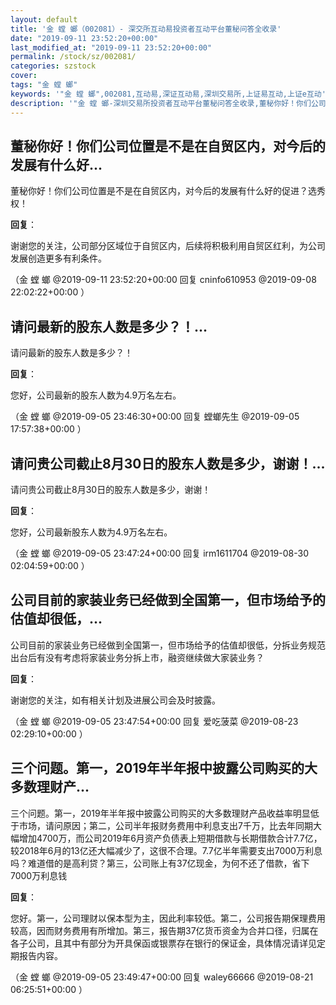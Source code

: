 ```yaml
---
layout: default
title: '金 螳 螂（002081）- 深交所互动易投资者互动平台董秘问答全收录'
date: "2019-09-11 23:52:20+00:00"
last_modified_at: "2019-09-11 23:52:20+00:00"
permalink: /stock/sz/002081/
categories: szstock
cover: 
tags: "金 螳 螂"
keywords: '"金 螳 螂",002081,互动易,深证互动易,深圳交易所,上证易互动,上证e互动'
description: '"金 螳 螂-深圳交易所投资者互动平台董秘问答全收录,董秘你好！你们公司位置是不是在自贸区内，对今后的发展有什么好的促进？选秀权！"'
---
```


## 董秘你好！你们公司位置是不是在自贸区内，对今后的发展有什么好...

董秘你好！你们公司位置是不是在自贸区内，对今后的发展有什么好的促进？选秀权！

**回复**：

谢谢您的关注，公司部分区域位于自贸区内，后续将积极利用自贸区红利，为公司发展创造更多有利条件。 

（金 螳 螂  @2019-09-11 23:52:20+00:00 回复 cninfo610953  @2019-09-08 22:02:22+00:00 ）

## 请问最新的股东人数是多少？！...

请问最新的股东人数是多少？！

**回复**：

您好，公司最新的股东人数为4.9万名左右。 

（金 螳 螂  @2019-09-05 23:46:30+00:00 回复 螳螂先生  @2019-09-05 17:57:38+00:00 ）

## 请问贵公司截止8月30日的股东人数是多少，谢谢！...

请问贵公司截止8月30日的股东人数是多少，谢谢！

**回复**：

您好，公司最新股东人数为4.9万名左右。 

（金 螳 螂  @2019-09-05 23:47:24+00:00 回复 irm1611704  @2019-08-30 02:04:59+00:00 ）

## 公司目前的家装业务已经做到全国第一，但市场给予的估值却很低，...

公司目前的家装业务已经做到全国第一，但市场给予的估值却很低，分拆业务规范出台后有没有考虑将家装业务分拆上市，融资继续做大家装业务？

**回复**：

谢谢您的关注，如有相关计划及进展公司会及时披露。 

（金 螳 螂  @2019-09-05 23:47:54+00:00 回复 爱吃菠菜  @2019-08-23 02:29:10+00:00 ）

## 三个问题。第一，2019年半年报中披露公司购买的大多数理财产...

三个问题。第一，2019年半年报中披露公司购买的大多数理财产品收益率明显低于市场，请问原因；第二，公司半年报财务费用中利息支出7千万，比去年同期大幅增加4700万，而公司2019年6月资产负债表上短期借款与长期借款合计7.7亿，较2018年6月的13亿还大幅减少了，这很不合理。7.7亿半年需要支出7000万利息吗？难道借的是高利贷？第三，公司账上有37亿现金，为何不还了借款，省下7000万利息钱

**回复**：

您好。第一，公司理财以保本型为主，因此利率较低。第二，公司报告期保理费用较高，因而财务费用有所增加。第三，报告期37亿货币资金为合并口径，归属在各子公司，且其中有部分为开具保函或银票存在银行的保证金，具体情况请详见定期报告内容。 

（金 螳 螂  @2019-09-05 23:49:47+00:00 回复 waley66666  @2019-08-21 06:25:51+00:00 ）

